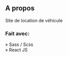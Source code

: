 <h2>A propos</h2>

<p>Site de location de véhicule</p>

<h3>Fait avec:</h3>

» Sass / Scss <br>
» React JS<br>
